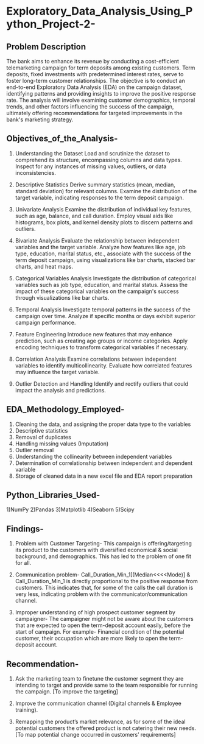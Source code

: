 # Exploratory_Data_Analysis_Using_Python_Project-2-

## Problem Description

The bank aims to enhance its revenue by conducting a cost-efficient telemarketing campaign for term deposits among existing customers. Term deposits, fixed investments with predetermined interest rates, serve to foster long-term customer relationships. The objective is to conduct an end-to-end Exploratory Data Analysis (EDA) on the campaign dataset, identifying patterns and providing insights to improve the positive response rate. 
The analysis will involve examining customer demographics, temporal trends, and other factors influencing the success of the campaign, ultimately offering recommendations for targeted improvements in the bank's marketing strategy.


## Objectives_of_the_Analysis-

1. Understanding the Dataset
Load and scrutinize the dataset to comprehend its structure, encompassing columns and data types.
Inspect for any instances of missing values, outliers, or data inconsistencies.

2. Descriptive Statistics
Derive summary statistics (mean, median, standard deviation) for relevant columns.
Examine the distribution of the target variable, indicating responses to the term deposit campaign.

3. Univariate Analysis
Examine the distribution of individual key features, such as age, balance, and call duration.
Employ visual aids like histograms, box plots, and kernel density plots to discern patterns and outliers.

4. Bivariate Analysis
Evaluate the relationship between independent variables and the target variable.
Analyze how features like age, job type, education, marital status, etc., associate with the success of the term deposit campaign, using visualizations like bar charts, stacked bar charts, and heat maps.

5. Categorical Variables Analysis
Investigate the distribution of categorical variables such as job type, education, and marital status.
Assess the impact of these categorical variables on the campaign's success through visualizations like bar charts.

6. Temporal Analysis
Investigate temporal patterns in the success of the campaign over time.
Analyze if specific months or days exhibit superior campaign performance.

7. Feature Engineering
Introduce new features that may enhance prediction, such as creating age groups or income categories.
Apply encoding techniques to transform categorical variables if necessary.

8. Correlation Analysis
Examine correlations between independent variables to identify multicollinearity.
Evaluate how correlated features may influence the target variable.

9. Outlier Detection and Handling
Identify and rectify outliers that could impact the analysis and predictions.

## EDA_Methodology_Employed- 

1) Cleaning the data, and assigning the proper data type to the variables
2) Descriptive statistics
3) Removal of duplicates
4) Handling missing values (Imputation)
5) Outlier removal 
6) Understanding the collinearity between independent variables
7) Determination of correlationship between independent and dependent variable
8) Storage of cleaned data in a new excel file and EDA report preparation

## Python_Libraries_Used-

1)NumPy
2)Pandas
3)Matplotlib
4)Seaborn
5)Scipy

## Findings-

1. Problem with Customer Targeting-
This campaign is offering/targeting its product to the customers with diversified economical & social background, and demographics. This has led to the problem of one fit for all. 

2. Communication problem-
Call_Duration_Min_1[(Median<<<<Mode)] & Call_Duration_Min_1 is directly proportional to the positive response from customers. 
This indicates that, for some of the calls the call duration is very less, indicating problem with the communicator/communication channel.

3. Improper understanding of high prospect customer segment by campaigner- 
The campaigner might not be aware about the customers that are expected to open the term-deposit account easily, before the start of campaign. For example- Financial condition of the potential customer, their occupation which are more likely to open the term-deposit account.

## Recommendation-

1. Ask the marketing team to finetune the customer segment they are intending to target and provide same to the team responsible for running the campaign. [To improve the targeting]

2. Improve the communication channel (Digital channels & Employee training).

3. Remapping the product’s market relevance, as for some of the ideal potential customers the offered product is not catering their new needs. [To map potential change occurred in customers’ requirements]

